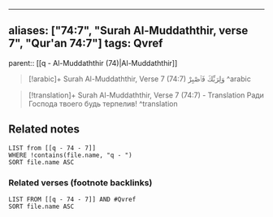 
---
aliases: ["74:7", "Surah Al-Muddaththir, verse 7", "Qur'an 74:7"]
tags: Qvref
---

parent:: [[q - Al-Muddaththir (74)|Al-Muddaththir]]

> [!arabic]+ Surah Al-Muddaththir, Verse 7 (74:7)
> <span class="quran-arabic">وَلِرَبِّكَ فَٱصْبِرْ</span>
^arabic

> [!translation]+ Surah Al-Muddaththir, Verse 7 (74:7) - Translation
> Ради Господа твоего будь терпелив!
^translation



## Related notes
```dataview
LIST from [[q - 74 - 7]]
WHERE !contains(file.name, "q - ")
SORT file.name ASC
```

### Related verses (footnote backlinks)
```dataview
LIST FROM [[q - 74 - 7]] AND #Qvref
SORT file.name ASC
```

